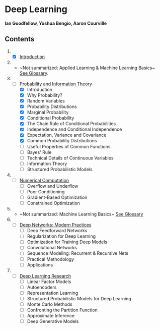 # Deep Learning
**Ian Goodfellow, Yoshua Bengio, Aaron Courville**

## Contents

1. - [x] [Introduction](0.md)

1. - ~Not summarized: Applied Learning & Machine Learning Basics~ [See Glossary](glossary.md).

1. - [ ] [Probability and Information Theory](3.md)
     - [x] Introduction
     - [x] Why Probability?
     - [x] Random Variables
     - [x] Probability Distributions
     - [x] Marginal Probability
     - [x] Conditional Probability
     - [x] The Chain Rule of Conditional Probabilities
     - [x] Independence and Conditional Independence
     - [x] Expectation, Variance and Covariance
     - [x] Common Probability Distributions
     - [ ] Useful Properties of Common Functions
     - [ ] Bayes' Rule
     - [ ] Technical Details of Continuous Variables
     - [ ] Information Theory
     - [ ] Structured Probabilistic Models

1. - [ ] [Numerical Computation](4.md)
     - [ ] Overflow and Underflow
     - [ ] Poor Conditioning
     - [ ] Gradient-Based Optimization
     - [ ] Constrained Optimization

1. - ~Not summarized: Machine Learning Basics~ [See Glossary](glossary.md)

1. - [ ] [Deep Networks: Modern Practices](5.md)
     - [ ] Deep Feedforward Networks
     - [ ] Regularization for Deep Learning
     - [ ] Optimization for Training Deep Models
     - [ ] Convolutional Networks
     - [ ] Sequence Modeling: Recurrent & Recursive Nets
     - [ ] Practical Methodology
     - [ ] Applications

1. - [ ] [Deep Learning Research]()
     - [ ] Linear Factor Models
     - [ ] Autoencoders
     - [ ] Representation Learning
     - [ ] Structured Probabilistic Models for Deep Learning
     - [ ] Monte Carlo Methods
     - [ ] Confronting the Partition Function
     - [ ] Approximate Inference
     - [ ] Deep Generative Models
